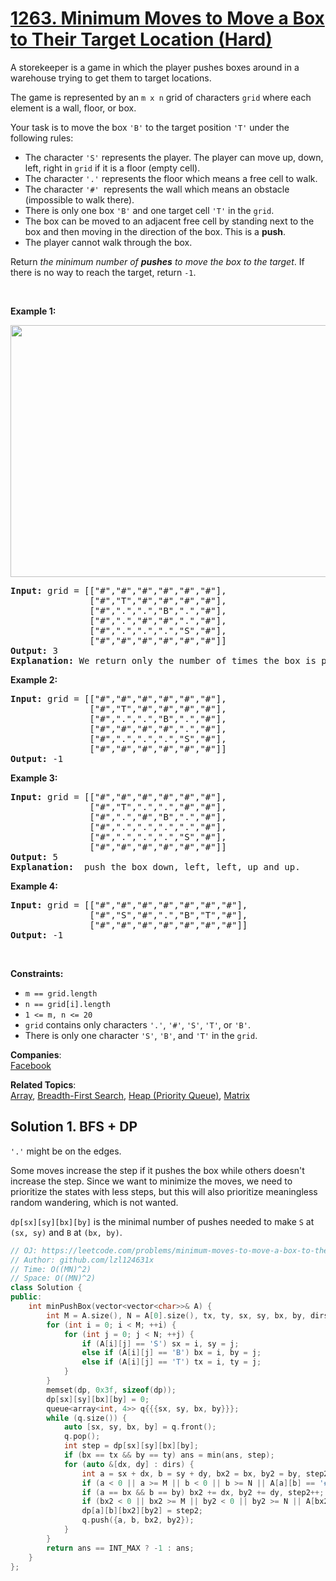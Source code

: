 # [1263. Minimum Moves to Move a Box to Their Target Location (Hard)](https://leetcode.com/problems/minimum-moves-to-move-a-box-to-their-target-location/)

<p>A storekeeper is a game in which the player pushes boxes around in a warehouse trying to get them to target locations.</p>

<p>The game is represented by an <code>m x n</code> grid of characters <code>grid</code> where each element is a wall, floor, or box.</p>

<p>Your task is to move the box <code>'B'</code> to the target position <code>'T'</code> under the following rules:</p>

<ul>
	<li>The character <code>'S'</code> represents the player. The player can move up, down, left, right in <code>grid</code> if it is a floor (empty cell).</li>
	<li>The character <code>'.'</code> represents the floor which means a free cell to walk.</li>
	<li>The character <code>'#' </code>represents the wall which means an obstacle (impossible to walk there).</li>
	<li>There is only one box <code>'B'</code> and one target cell <code>'T'</code> in the <code>grid</code>.</li>
	<li>The box can be moved to an adjacent free cell by standing next to the box and then moving in the direction of the box. This is a <strong>push</strong>.</li>
	<li>The player cannot walk through the box.</li>
</ul>

<p>Return <em>the minimum number of <strong>pushes</strong> to move the box to the target</em>. If there is no way to reach the target, return <code>-1</code>.</p>

<p>&nbsp;</p>
<p><strong>Example 1:</strong></p>
<img alt="" src="https://assets.leetcode.com/uploads/2019/11/06/sample_1_1620.png" style="width: 600px; height: 403px;">
<pre><strong>Input:</strong> grid = [["#","#","#","#","#","#"],
               ["#","T","#","#","#","#"],
&nbsp;              ["#",".",".","B",".","#"],
&nbsp;              ["#",".","#","#",".","#"],
&nbsp;              ["#",".",".",".","S","#"],
&nbsp;              ["#","#","#","#","#","#"]]
<strong>Output:</strong> 3
<strong>Explanation: </strong>We return only the number of times the box is pushed.</pre>

<p><strong>Example 2:</strong></p>

<pre><strong>Input:</strong> grid = [["#","#","#","#","#","#"],
               ["#","T","#","#","#","#"],
&nbsp;              ["#",".",".","B",".","#"],
&nbsp;              ["#","#","#","#",".","#"],
&nbsp;              ["#",".",".",".","S","#"],
&nbsp;              ["#","#","#","#","#","#"]]
<strong>Output:</strong> -1
</pre>

<p><strong>Example 3:</strong></p>

<pre><strong>Input:</strong> grid = [["#","#","#","#","#","#"],
&nbsp;              ["#","T",".",".","#","#"],
&nbsp;              ["#",".","#","B",".","#"],
&nbsp;              ["#",".",".",".",".","#"],
&nbsp;              ["#",".",".",".","S","#"],
&nbsp;              ["#","#","#","#","#","#"]]
<strong>Output:</strong> 5
<strong>Explanation:</strong>  push the box down, left, left, up and up.
</pre>

<p><strong>Example 4:</strong></p>

<pre><strong>Input:</strong> grid = [["#","#","#","#","#","#","#"],
&nbsp;              ["#","S","#",".","B","T","#"],
&nbsp;              ["#","#","#","#","#","#","#"]]
<strong>Output:</strong> -1
</pre>

<p>&nbsp;</p>
<p><strong>Constraints:</strong></p>

<ul>
	<li><code>m == grid.length</code></li>
	<li><code>n == grid[i].length</code></li>
	<li><code>1 &lt;= m, n &lt;= 20</code></li>
	<li><code>grid</code> contains only characters <code>'.'</code>, <code>'#'</code>, <code>'S'</code>, <code>'T'</code>, or <code>'B'</code>.</li>
	<li>There is only one character <code>'S'</code>, <code>'B'</code>, and <code>'T'</code> in the <code>grid</code>.</li>
</ul>


**Companies**:  
[Facebook](https://leetcode.com/company/facebook)

**Related Topics**:  
[Array](https://leetcode.com/tag/array/), [Breadth-First Search](https://leetcode.com/tag/breadth-first-search/), [Heap (Priority Queue)](https://leetcode.com/tag/heap-priority-queue/), [Matrix](https://leetcode.com/tag/matrix/)

## Solution 1. BFS + DP

`'.'` might be on the edges.

Some moves increase the step if it pushes the box while others doesn't increase the step. Since we want to minimize the moves, we need to prioritize the states with less steps, but this will also prioritize meaningless random wandering, which is not wanted.

`dp[sx][sy][bx][by]` is the minimal number of pushes needed to make `S` at `(sx, sy)` and `B` at `(bx, by)`.

```cpp
// OJ: https://leetcode.com/problems/minimum-moves-to-move-a-box-to-their-target-location/
// Author: github.com/lzl124631x
// Time: O((MN)^2)
// Space: O((MN)^2)
class Solution {
public:
    int minPushBox(vector<vector<char>>& A) {
        int M = A.size(), N = A[0].size(), tx, ty, sx, sy, bx, by, dirs[4][2] = {{0,1},{0,-1},{1,0},{-1,0}}, dp[20][20][20][20] = {}, ans = INT_MAX;
        for (int i = 0; i < M; ++i) {
            for (int j = 0; j < N; ++j) {
                if (A[i][j] == 'S') sx = i, sy = j;
                else if (A[i][j] == 'B') bx = i, by = j;
                else if (A[i][j] == 'T') tx = i, ty = j;
            }
        }
        memset(dp, 0x3f, sizeof(dp));
        dp[sx][sy][bx][by] = 0;
        queue<array<int, 4>> q{{{sx, sy, bx, by}}};
        while (q.size()) {
            auto [sx, sy, bx, by] = q.front();
            q.pop();
            int step = dp[sx][sy][bx][by];
            if (bx == tx && by == ty) ans = min(ans, step);
            for (auto &[dx, dy] : dirs) {
                int a = sx + dx, b = sy + dy, bx2 = bx, by2 = by, step2 = step;
                if (a < 0 || a >= M || b < 0 || b >= N || A[a][b] == '#') continue;
                if (a == bx && b == by) bx2 += dx, by2 += dy, step2++;
                if (bx2 < 0 || bx2 >= M || by2 < 0 || by2 >= N || A[bx2][by2] == '#' || step2 >= dp[a][b][bx2][by2]) continue;
                dp[a][b][bx2][by2] = step2;
                q.push({a, b, bx2, by2});
            }
        }
        return ans == INT_MAX ? -1 : ans;
    }
};
```